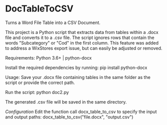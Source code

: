 # DocTableToCSV
Turns a Word File Table into a CSV Document. 

This project is a Python script that extracts data from tables within a .docx file and converts it to a .csv file. The script ignores rows that contain the words "Subcategory" or "Cod" in the first column. This feature was added to address a WixStores export issue, but can easily be adjusted or removed.

Requirements: Python 3.6+ | python-docx

Install the required dependencies by running: pip install python-docx

Usage: Save your .docx file containing tables in the same folder as the script or provide the correct path.

Run the script: python doc2.py

The generated .csv file will be saved in the same directory.

*Configuration*
Edit the function call docx_table_to_csv to specify the input and output paths: docx_table_to_csv("file.docx", "output.csv")
